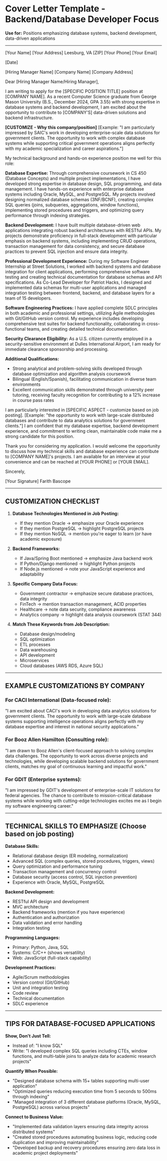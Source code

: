 # Cover Letter Template - Backend/Database Developer Focus
**Use for:** Positions emphasizing database systems, backend development, data-driven applications

---

[Your Name]
[Your Address]
Leesburg, VA [ZIP]
[Your Phone]
[Your Email]

[Date]

[Hiring Manager Name]
[Company Name]
[Company Address]

Dear [Hiring Manager Name/Hiring Manager],

I am writing to apply for the [SPECIFIC POSITION TITLE] position at [COMPANY NAME]. As a recent Computer Science graduate from George Mason University (B.S., December 2024, GPA 3.55) with strong expertise in database systems and backend development, I am excited about the opportunity to contribute to [COMPANY'S] data-driven solutions and backend infrastructure.

**[CUSTOMIZE - Why this company/position]**
[Example: "I am particularly impressed by SAIC's work in developing enterprise-scale data solutions for government clients. The opportunity to work with complex database systems while supporting critical government operations aligns perfectly with my academic specialization and career aspirations."]

My technical background and hands-on experience position me well for this role:

**Database Expertise:**
Through comprehensive coursework in CS 450 (Database Concepts) and multiple project implementations, I have developed strong expertise in database design, SQL programming, and data management. I have hands-on experience with enterprise database systems including Oracle, MySQL, and PostgreSQL. My projects involved designing normalized database schemas (3NF/BCNF), creating complex SQL queries (joins, subqueries, aggregations, window functions), implementing stored procedures and triggers, and optimizing query performance through indexing strategies.

**Backend Development:**
I have built multiple database-driven web applications integrating robust backend architectures with RESTful APIs. My projects demonstrate proficiency in full-stack development with particular emphasis on backend systems, including implementing CRUD operations, transaction management for data consistency, and secure database practices to prevent SQL injection and ensure data integrity.

**Professional Development Experience:**
During my Software Engineer Internship at Street Solutions, I worked with backend systems and database integration for client applications, performing comprehensive software testing and creating technical documentation for database schemas and API specifications. As Co-Lead Developer for Patriot Hacks, I designed and implemented data schemas for multi-user applications and managed integration testing between frontend, backend, and database layers for a team of 15 developers.

**Software Engineering Practices:**
I have applied complete SDLC principles in both academic and professional settings, utilizing Agile methodologies with Git/GitHub version control. My experience includes developing comprehensive test suites for backend functionality, collaborating in cross-functional teams, and creating detailed technical documentation.

**Security Clearance Eligibility:**
As a U.S. citizen currently employed in a security-sensitive environment at Dulles International Airport, I am ready for immediate clearance sponsorship and processing.

**Additional Qualifications:**
- Strong analytical and problem-solving skills developed through database optimization and algorithm analysis coursework
- Bilingual (English/Spanish), facilitating communication in diverse team environments
- Excellent communication skills demonstrated through university peer tutoring, receiving faculty recognition for contributing to a 12% increase in course pass rates

I am particularly interested in [SPECIFIC ASPECT - customize based on job posting]. [Example: "the opportunity to work with large-scale distributed databases and contribute to data analytics solutions for government clients."] I am confident that my database expertise, backend development experience, and commitment to writing clean, maintainable code make me a strong candidate for this position.

Thank you for considering my application. I would welcome the opportunity to discuss how my technical skills and database experience can contribute to [COMPANY NAME]'s projects. I am available for an interview at your convenience and can be reached at [YOUR PHONE] or [YOUR EMAIL].

Sincerely,

[Your Signature]
Farith Bascope

---

## CUSTOMIZATION CHECKLIST

1. **Database Technologies Mentioned in Job Posting:**
   - If they mention Oracle → emphasize your Oracle experience
   - If they mention PostgreSQL → highlight PostgreSQL projects
   - If they mention NoSQL → mention you're eager to learn (or have academic exposure)

2. **Backend Frameworks:**
   - If Java/Spring Boot mentioned → emphasize Java backend work
   - If Python/Django mentioned → highlight Python projects
   - If Node.js mentioned → note your JavaScript experience and adaptability

3. **Specific Company Data Focus:**
   - Government contractor → emphasize secure database practices, data integrity
   - FinTech → mention transaction management, ACID properties
   - Healthcare → note data security, compliance awareness
   - Analytics company → highlight data analysis coursework (STAT 344)

4. **Match These Keywords from Job Description:**
   - Database design/modeling
   - SQL optimization
   - ETL processes
   - Data warehousing
   - API development
   - Microservices
   - Cloud databases (AWS RDS, Azure SQL)

---

## EXAMPLE CUSTOMIZATIONS BY COMPANY

### For CACI International (Data-focused role):
"I am excited about CACI's work in developing data analytics solutions for government clients. The opportunity to work with large-scale database systems supporting intelligence operations aligns perfectly with my database expertise and interest in national security applications."

### For Booz Allen Hamilton (Consulting role):
"I am drawn to Booz Allen's client-focused approach to solving complex data challenges. The opportunity to work across diverse projects and technologies, while developing scalable backend solutions for government clients, matches my goal of continuous learning and impactful work."

### For GDIT (Enterprise systems):
"I am impressed by GDIT's development of enterprise-scale IT solutions for federal agencies. The chance to contribute to mission-critical database systems while working with cutting-edge technologies excites me as I begin my software engineering career."

---

## TECHNICAL SKILLS TO EMPHASIZE (Choose based on job posting)

**Database Skills:**
- Relational database design (ER modeling, normalization)
- Advanced SQL (complex queries, stored procedures, triggers, views)
- Query optimization and performance tuning
- Transaction management and concurrency control
- Database security (access control, SQL injection prevention)
- Experience with Oracle, MySQL, PostgreSQL

**Backend Development:**
- RESTful API design and development
- MVC architecture
- Backend frameworks (mention if you have experience)
- Authentication and authorization
- Data validation and error handling
- Integration testing

**Programming Languages:**
- Primary: Python, Java, SQL
- Systems: C/C++ (shows versatility)
- Web: JavaScript (full-stack capability)

**Development Practices:**
- Agile/Scrum methodologies
- Version control (Git/GitHub)
- Unit and integration testing
- Code review
- Technical documentation
- SDLC experience

---

## TIPS FOR DATABASE-FOCUSED APPLICATIONS

**Show, Don't Just Tell:**
- Instead of: "I know SQL"
- Write: "I developed complex SQL queries including CTEs, window functions, and multi-table joins to analyze data for academic research projects"

**Quantify When Possible:**
- "Designed database schema with 15+ tables supporting multi-user application"
- "Optimized queries reducing execution time from 5 seconds to 500ms through indexing"
- "Managed integration of 3 different database platforms (Oracle, MySQL, PostgreSQL) across various projects"

**Connect to Business Value:**
- "Implemented data validation layers ensuring data integrity across distributed systems"
- "Created stored procedures automating business logic, reducing code duplication and improving maintainability"
- "Developed backup and recovery procedures ensuring zero data loss in academic project deployments"
